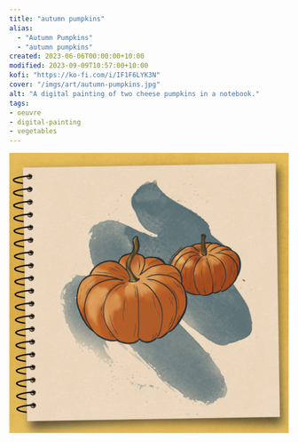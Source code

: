 ```yaml
---
title: "autumn pumpkins"
alias:
  - "Autumn Pumpkins"
  - "autumn pumpkins"
created: 2023-06-06T00:00:00+10:00
modified: 2023-09-09T10:57:00+10:00
kofi: "https://ko-fi.com/i/IF1F6LYK3N"
cover: "/imgs/art/autumn-pumpkins.jpg"
alt: "A digital painting of two cheese pumpkins in a notebook."
tags:
- oeuvre
- digital-painting
- vegetables
---
```


![autumn pumpkins](imgs/art/autumn-pumpkins.jpg)